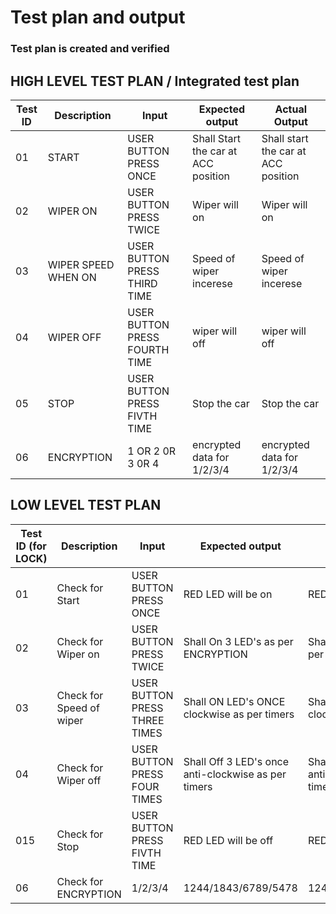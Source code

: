 # Test plan and output

### Test plan is created and verified

## HIGH LEVEL TEST PLAN / Integrated test plan

| Test ID | Description | Input | Expected output | Actual Output | 
| --- | --- | --- | --- | --- | 
| 01 | START | USER BUTTON PRESS ONCE  | Shall Start the car at ACC position | Shall start the car at ACC position  | 
| 02 | WIPER ON | USER BUTTON PRESS TWICE | Wiper will on |  Wiper will on | 
| 03 | WIPER SPEED WHEN ON | USER BUTTON PRESS THIRD TIME | Speed of wiper incerese  | Speed of wiper incerese |
| 04 | WIPER OFF | USER BUTTON PRESS FOURTH TIME | wiper will off | wiper will off |
| 05 |  STOP | USER BUTTON PRESS FIVTH TIME | Stop the car | Stop the car |
| 06 |  ENCRYPTION | 1 OR 2 0R 3 0R 4 | encrypted data for 1/2/3/4 | encrypted data for 1/2/3/4 |

## LOW LEVEL TEST PLAN
| Test ID (for LOCK)| Description | Input | Expected output | Actual Output | passed/not |
| --- | --- | --- | --- | --- | --- |
| 01 | Check for Start | USER BUTTON PRESS ONCE  | RED LED will be on | RED LED will be on | ✅ |
| 02 | Check for Wiper on | USER BUTTON PRESS TWICE  | Shall On 3 LED's as per ENCRYPTION | Shall OFF all LED's as per ENCRYPTION | ✅ |
| 03 | Check for Speed of wiper | USER BUTTON PRESS THREE TIMES | Shall ON LED's ONCE clockwise as per timers |  Shall ON LED's ONCE clockwise as per timers | ✅ |
| 04 | Check for Wiper off | USER BUTTON PRESS FOUR TIMES | Shall Off 3 LED's once anti-clockwise as per timers |  Shall off 3 LED's once anti-clockwise as per timers | ✅ |
| 015 | Check for Stop | USER BUTTON PRESS FIVTH TIME  | RED LED will be off | RED LED will be off | ✅ |
| 06 | Check for ENCRYPTION | 1/2/3/4  | 1244/1843/6789/5478 | 1244/1843/6789/5478 | ✅ |

